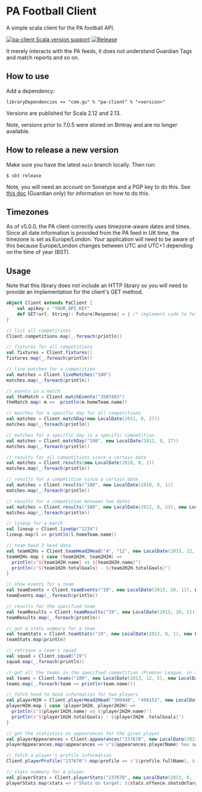 # PA Football Client

A simple scala client for the PA football API.

[![pa-client Scala version support](https://index.scala-lang.org/guardian/pa-football-client/pa-client/latest-by-scala-version.svg?platform=jvm)](https://index.scala-lang.org/guardian/pa-football-client/pa-client)
[![Release](https://github.com/guardian/pa-football-client/actions/workflows/release.yml/badge.svg)](https://github.com/guardian/pa-football-client/actions/workflows/release.yml)

It merely interacts with the PA feeds, it does not understand Guardian
Tags and match reports and so on.

## How to use

Add a dependency:

```
libraryDependencies += "com.gu" % "pa-client" % "<version>"
```

Versions are published for Scala 2.12 and 2.13.

Note, versions prior to 7.0.5 were stored on Bintray and are no longer
available.

## How to release a new version

Make sure you have the latest `main` branch locally. Then run:

    $ sbt release

Note, you will need an account on Sonatype and a PGP key to do this. See [this
doc](https://docs.google.com/document/d/1rNXjoZDqZMsQblOVXPAIIOMWuwUKe3KzTCttuqS7AcY)
(Guardian only) for information on how to do this.

## Timezones

As of v5.0.0, the PA client correctly uses timezone-aware dates and
times. Since all date information is provided from the PA feed in UK
time, the timezone is set as Europe/London. Your application will need
to be aware of this because Europe/London changes between UTC and
UTC+1 depending on the time of year (BST).

## Usage

Note that this library does not include an HTTP library so you will
need to provide an implementation for the client's GET method.

```scala
object Client extends PaClient {
    val apiKey = "YOUR_API_KEY"
    def GET(url: String): Future[Response] = { /* implement code to fetch a url */ }
}

// list all competitions
Client.competitions.map(_.foreach(println))

// fixtures for all competitions
val fixtures = Client.fixtures()
fixtures.map(_.foreach(println))

// live matches for a competition
val matches = Client.liveMatches("100")
matches.map(_.foreach(println))

// events in a match
val theMatch = Client.matchEvents("3507403")
theMatch.map( m =>  println(m.homeTeam.name))

// matches for a specific day for all competitions
val matches = Client.matchDay(new LocalDate(2011, 8, 27))
matches.map(_.foreach(println))

// matches for a specific day in a specific competition
val matches = Client.matchDay("100", new LocalDate(2011, 8, 27))
matches.map(_.foreach(println))

// results for all competitions since a certain date
val matches = Client.results(new LocalDate(2010, 8, 1))
matches.map(_.foreach(println))

// results for a competition since a certain date
val matches = Client.results("100", new LocalDate(2010, 8, 1))
matches.map(_.foreach(println))

// results for a competition between two dates
val matches = Client.results("100", new LocalDate(2012, 8, 23), new LocalDate(2012, 9, 1))
matches.map(_.foreach(println))

// lineup for a match
val lineup = Client.lineUp("1234")
lineup.map(l => println(l.homeTeam.name))

// team head 2 head data
val teamH2Hs = Client.teamHead2Head("4", "12", new LocalDate(2013, 12, 2), new LocalDate(2014, 1, 24))
teamH2Hs.map { case (team1H2H, team2H2H) =>
  println(s"${team1H2H.name} vs ${team2H2H.name}")
  println(s"${team1H2H.totalGoals} - ${team2H2H.totalGoals}")
}

// show events for a team
val teamEvents = Client.teamEvents("19", new LocalDate(2013, 10, 11), new LocalDate(2014, 1, 24))
teamEvents.map(_.foreach(println))

// results for the specified team
val teamResults = Client.teamResults("19", new LocalDate(2013, 10, 11))
teamResults.map(_.foreach(println))

// get a stats summary for a team
val teamStats = Client.teamStats("19", new LocalDate(2013, 8, 1), new LocalDate(2014, 2, 5))
teamStats.map(println)

// retrieve a team's squad
val squad = Client.squad("19")
squad.map(_.foreach(println))

// get all the teams in the specified competition (Premier League, in this example)
val teams = Client.teams("100", new LocalDate(2013, 12, 5), new LocalDate(2014, 2, 4))
teams.map(_.foreach(team => println(team.name)))

// fetch head to head information for two players
val playerH2H = Client.playerHead2Head("300448", "494151", new LocalDate(2013, 11, 3), new LocalDate(2014, 2, 4), "100")
playerH2H.map { case (player1H2H, player2H2H) =>
  println(s"${player1H2H.name} vs ${player2H2H.name}")
  println(s"${player1H2H.totalGoals} - ${player2H2H .totalGoals}")
}

// get the statistics on appearances for the given player
val playerAppearances = Client.appearances("237670", new LocalDate(2013, 9, 4), new LocalDate(2014, 2, 4))
playerAppearances.map(appearances => s"${appearances.playerName} has appeared ${appearances.total} times")

// fetch a player's profile information
Client.playerProfile("237670").map(profile => s"${profile.fullName}, ${profile.age} years old, ${profile.height} tall")

// stats summary for a player
val playerStats = Client.playerStats("237670", new LocalDate(2013, 8, 1), new LocalDate(2014, 2, 5))
playerStats.map(stats => s"Shots on target: ${stats.offence.shotsOnTargetPercentage.total}%")
```
